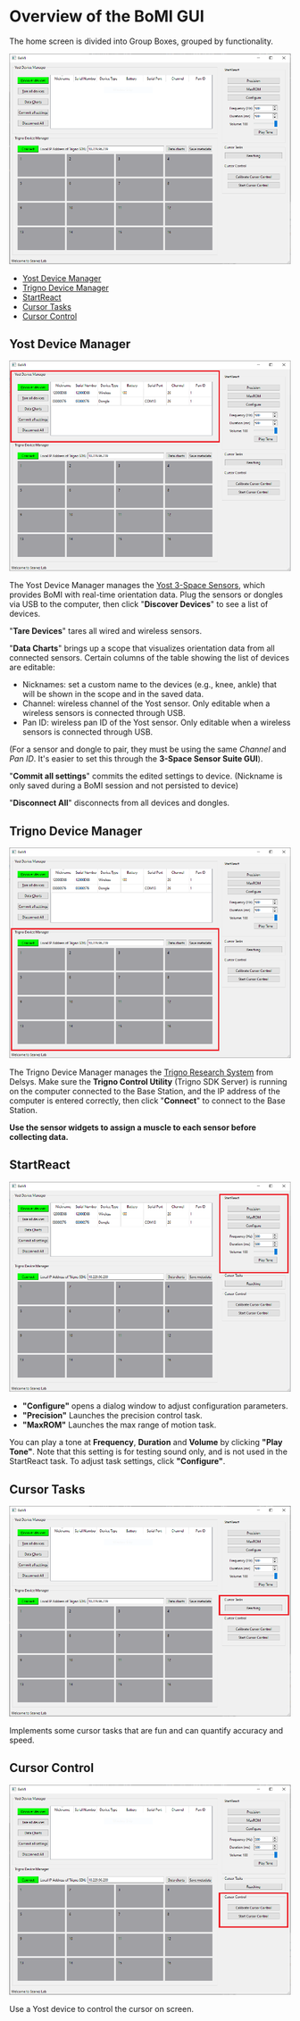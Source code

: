 # Overview of the BoMI GUI

The home screen is divided into Group Boxes, grouped by functionality.

![BoMI Screenshot](./img/bomi-home.PNG)

- [Yost Device Manager](#yost-device-manager)
- [Trigno Device Manager](#trigno-device-manager)
- [StartReact](#startreact)
- [Cursor Tasks](#cursor-tasks)
- [Cursor Control](#cursor-control)

## Yost Device Manager

![](./img/bomi-yost.png)

The Yost Device Manager manages the [Yost 3-Space Sensors](https://yostlabs.com/3-space-sensors/), which provides BoMI with real-time orientation data. Plug the sensors or dongles via USB to the computer, then click "**Discover Devices**" to see a list of devices.

"**Tare Devices**" tares all wired and wireless sensors.

"**Data Charts**" brings up a scope that visualizes orientation data from all connected sensors. Certain columns of the table showing the list of devices are editable:

- Nicknames: set a custom name to the devices (e.g., knee, ankle) that will be shown in the scope and in the saved data.
- Channel: wireless channel of the Yost sensor. Only editable when a wireless sensors is connected through USB.
- Pan ID: wireless pan ID of the Yost sensor. Only editable when a wireless sensors is connected through USB.

(For a sensor and dongle to pair, they must be using the same _Channel_ and _Pan ID_. It's easier to set this through the **3-Space Sensor Suite GUI**).

"**Commit all settings**" commits the edited settings to device. (Nickname is only saved during a BoMI session and not persisted to device)

"**Disconnect All**" disconnects from all devices and dongles.

## Trigno Device Manager

![](./img/bomi-trigno.png)

The Trigno Device Manager manages the [Trigno Research System](https://delsys.com/trigno/) from Delsys. Make sure the **Trigno Control Utility** (Trigno SDK Server) is running on the computer connected to the Base Station, and the IP address of the computer is entered correctly, then click "**Connect**" to connect to the Base Station.

**Use the sensor widgets to assign a muscle to each sensor before collecting data.**

## StartReact

![](./img/bomi-startreact.png)

- **"Configure"** opens a dialog window to adjust configuration parameters.
- **"Precision"** Launches the precision control task.
- **"MaxROM"** Launches the max range of motion task.

You can play a tone at **Frequency**, **Duration** and **Volume** by clicking **"Play Tone"**. Note that this setting is for testing sound only, and is not used in the StartReact task. To adjust task settings, click **"Configure"**.

## Cursor Tasks

![](./img/bomi-cursor-tasks.png)

Implements some cursor tasks that are fun and can quantify accuracy and speed.

## Cursor Control

![](./img/bomi-cursor-control.png)

Use a Yost device to control the cursor on screen.
